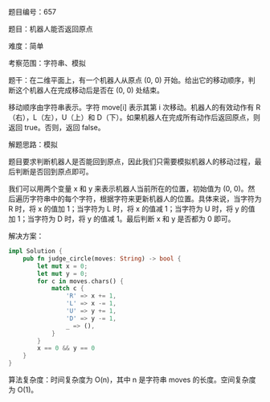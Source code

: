 题目编号：657

题目：机器人能否返回原点

难度：简单

考察范围：字符串、模拟

题干：在二维平面上，有一个机器人从原点 (0, 0) 开始。给出它的移动顺序，判断这个机器人在完成移动后是否在 (0, 0) 处结束。

移动顺序由字符串表示。字符 move[i] 表示其第 i 次移动。机器人的有效动作有 R（右），L（左），U（上）和 D（下）。如果机器人在完成所有动作后返回原点，则返回 true。否则，返回 false。

解题思路：模拟

题目要求判断机器人是否能回到原点，因此我们只需要模拟机器人的移动过程，最后判断是否回到原点即可。

我们可以用两个变量 x 和 y 来表示机器人当前所在的位置，初始值为 (0, 0)。然后遍历字符串中的每个字符，根据字符来更新机器人的位置。具体来说，当字符为 R 时，将 x 的值加 1；当字符为 L 时，将 x 的值减 1；当字符为 U 时，将 y 的值加 1；当字符为 D 时，将 y 的值减 1。最后判断 x 和 y 是否都为 0 即可。

解决方案：

```rust
impl Solution {
    pub fn judge_circle(moves: String) -> bool {
        let mut x = 0;
        let mut y = 0;
        for c in moves.chars() {
            match c {
                'R' => x += 1,
                'L' => x -= 1,
                'U' => y += 1,
                'D' => y -= 1,
                _ => (),
            }
        }
        x == 0 && y == 0
    }
}
```

算法复杂度：时间复杂度为 O(n)，其中 n 是字符串 moves 的长度。空间复杂度为 O(1)。